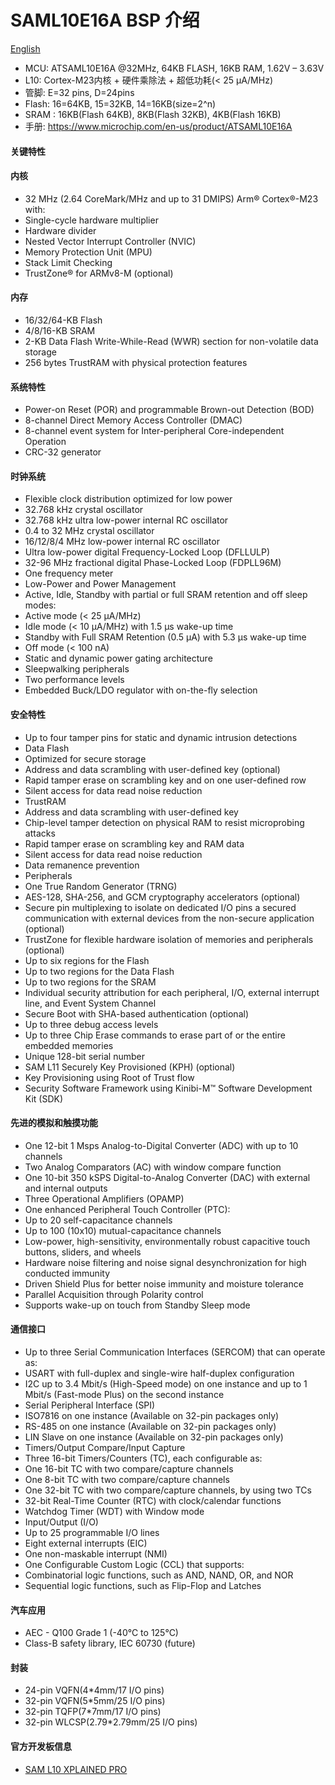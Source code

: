 # SAML10E16A BSP 介绍

[English](README.md)
- MCU: ATSAML10E16A @32MHz, 64KB FLASH, 16KB RAM, 1.62V – 3.63V
- L10: Cortex-M23内核 + 硬件乘除法 + 超低功耗(< 25 μA/MHz)
- 管脚: E=32 pins, D=24pins
- Flash: 16=64KB, 15=32KB, 14=16KB(size=2^n)
- SRAM : 16KB(Flash 64KB), 8KB(Flash 32KB), 4KB(Flash 16KB)
- 手册: <https://www.microchip.com/en-us/product/ATSAML10E16A>

#### 关键特性

#### 内核
  - 32 MHz (2.64 CoreMark/MHz and up to 31 DMIPS) Arm® Cortex®-M23 with:
  - Single-cycle hardware multiplier
  - Hardware divider
  - Nested Vector Interrupt Controller (NVIC)
  - Memory Protection Unit (MPU)
  - Stack Limit Checking
  - TrustZone® for ARMv8-M (optional)

#### 内存
  - 16/32/64-KB Flash
  - 4/8/16-KB SRAM
  - 2-KB Data Flash Write-While-Read (WWR) section for non-volatile data storage
  - 256 bytes TrustRAM with physical protection features

#### 系统特性
  - Power-on Reset (POR) and programmable Brown-out Detection (BOD)
  - 8-channel Direct Memory Access Controller (DMAC)
  - 8-channel event system for Inter-peripheral Core-independent Operation
  - CRC-32 generator

#### 时钟系统
  - Flexible clock distribution optimized for low power
  - 32.768 kHz crystal oscillator
  - 32.768 kHz ultra low-power internal RC oscillator
  - 0.4 to 32 MHz crystal oscillator
  - 16/12/8/4 MHz low-power internal RC oscillator
  - Ultra low-power digital Frequency-Locked Loop (DFLLULP)
  - 32-96 MHz fractional digital Phase-Locked Loop (FDPLL96M)
  - One frequency meter
  - Low-Power and Power Management
  - Active, Idle, Standby with partial or full SRAM retention and off sleep modes:
  - Active mode (< 25 μA/MHz)
  - Idle mode (< 10 μA/MHz) with 1.5 μs wake-up time
  - Standby with Full SRAM Retention (0.5 μA) with 5.3 μs wake-up time
  - Off mode (< 100 nA)
  - Static and dynamic power gating architecture
  - Sleepwalking peripherals
  - Two performance levels
  - Embedded Buck/LDO regulator with on-the-fly selection

#### 安全特性
  - Up to four tamper pins for static and dynamic intrusion detections
  - Data Flash
  - Optimized for secure storage
  - Address and data scrambling with user-defined key (optional)
  - Rapid tamper erase on scrambling key and on one user-defined row
  - Silent access for data read noise reduction
  - TrustRAM
  - Address and data scrambling with user-defined key
  - Chip-level tamper detection on physical RAM to resist microprobing attacks
  - Rapid tamper erase on scrambling key and RAM data
  - Silent access for data read noise reduction
  - Data remanence prevention
  - Peripherals
  - One True Random Generator (TRNG)
  - AES-128, SHA-256, and GCM cryptography accelerators (optional)
  - Secure pin multiplexing to isolate on dedicated I/O pins a secured communication with external devices from the non-secure application (optional)
  - TrustZone for flexible hardware isolation of memories and peripherals (optional)
  - Up to six regions for the Flash
  - Up to two regions for the Data Flash
  - Up to two regions for the SRAM
  - Individual security attribution for each peripheral, I/O, external interrupt line, and Event System Channel
  - Secure Boot with SHA-based authentication (optional)
  - Up to three debug access levels
  - Up to three Chip Erase commands to erase part of or the entire embedded memories
  - Unique 128-bit serial number
  - SAM L11 Securely Key Provisioned (KPH) (optional)
  - Key Provisioning using Root of Trust flow
  - Security Software Framework using Kinibi-M™ Software Development Kit (SDK)

#### 先进的模拟和触摸功能
  - One 12-bit 1 Msps Analog-to-Digital Converter (ADC) with up to 10 channels
  - Two Analog Comparators (AC) with window compare function
  - One 10-bit 350 kSPS Digital-to-Analog Converter (DAC) with external and internal outputs
  - Three Operational Amplifiers (OPAMP)
  - One enhanced Peripheral Touch Controller (PTC):
  - Up to 20 self-capacitance channels
  - Up to 100 (10x10) mutual-capacitance channels
  - Low-power, high-sensitivity, environmentally robust capacitive touch buttons, sliders, and wheels
  - Hardware noise filtering and noise signal desynchronization for high conducted immunity
  - Driven Shield Plus for better noise immunity and moisture tolerance
  - Parallel Acquisition through Polarity control
  - Supports wake-up on touch from Standby Sleep mode

#### 通信接口
  - Up to three Serial Communication Interfaces (SERCOM) that can operate as:
  - USART with full-duplex and single-wire half-duplex configuration
  - I2C up to 3.4 Mbit/s (High-Speed mode) on one instance and up to 1 Mbit/s (Fast-mode Plus) on the second instance
  - Serial Peripheral Interface (SPI)
  - ISO7816 on one instance (Available on 32-pin packages only)
  - RS-485 on one instance (Available on 32-pin packages only)
  - LIN Slave on one instance (Available on 32-pin packages only)
  - Timers/Output Compare/Input Capture
  - Three 16-bit Timers/Counters (TC), each configurable as:
  - One 16-bit TC with two compare/capture channels
  - One 8-bit TC with two compare/capture channels
  - One 32-bit TC with two compare/capture channels, by using two TCs
  - 32-bit Real-Time Counter (RTC) with clock/calendar functions
  - Watchdog Timer (WDT) with Window mode
  - Input/Output (I/O)
  - Up to 25 programmable I/O lines
  - Eight external interrupts (EIC)
  - One non-maskable interrupt (NMI)
  - One Configurable Custom Logic (CCL) that supports:
  - Combinatorial logic functions, such as AND, NAND, OR, and NOR
  - Sequential logic functions, such as Flip-Flop and Latches

#### 汽车应用
  - AEC - Q100 Grade 1 (-40°C to 125°C)
  - Class-B safety library, IEC 60730 (future)

#### 封装
  - 24-pin VQFN(4*4mm/17 I/O pins)
  - 32-pin VQFN(5*5mm/25 I/O pins)
  - 32-pin TQFP(7*7mm/17 I/O pins)
  - 32-pin WLCSP(2.79*2.79mm/25 I/O pins)

#### 官方开发板信息
- [SAM L10 XPLAINED PRO](https://ww1.microchip.com/downloads/en/Appnotes/Getting-Started-with-SAM%20L10L11-Xplained-Pro-DS00002722A.pdf)